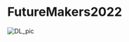 # FutureMakers2022

![DL_pic](https://user-images.githubusercontent.com/71467135/227820294-7aa4f19c-ac09-4a14-a6b4-fbaf7bbcb4a7.png)
